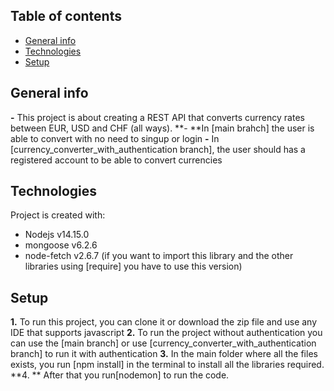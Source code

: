 ## Table of contents
* [General info](#general-info)
* [Technologies](#technologies)
* [Setup](#setup)

## General info
**-** This project is about creating a REST API that converts currency rates between EUR, USD and CHF (all ways).
**- **In [main brahch] the user is able to convert with no need to singup or login 
**-** In [currency_converter_with_authentication branch], the user should has a registered account to be able to convert currencies 
	
## Technologies
Project is created with:
* Nodejs v14.15.0
* mongoose v6.2.6
* node-fetch v2.6.7 (if you want to import this library and the other libraries using [require] you have to use this version)


## Setup
**1.**   To run this project, you can clone it or download the zip file and use any IDE that supports javascript 
**2.**   To run the project without authentication you can use the [main branch] or use [currency_converter_with_authentication branch] to run it with authentication 
**3.**   In the main folder where all the files exists, you run [npm install] in the terminal to install all the libraries required.
**4. **  After that you run[nodemon] to run the code.
